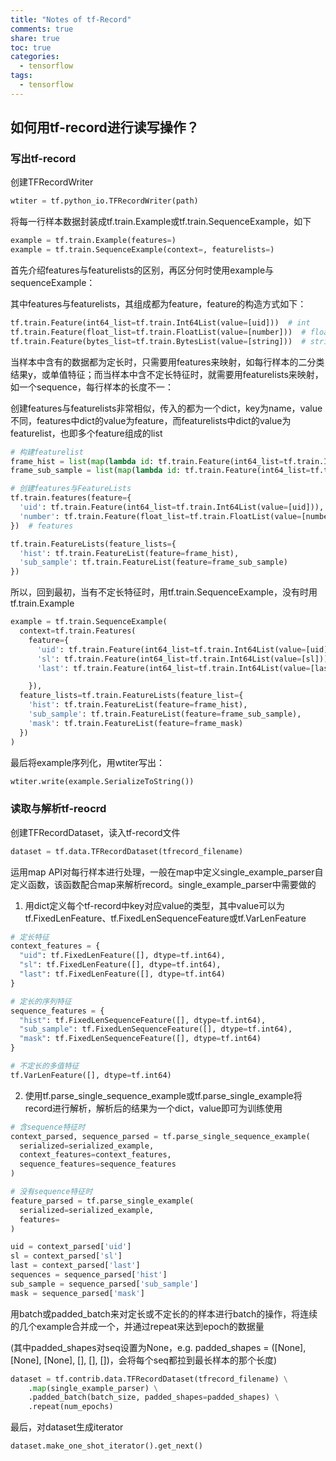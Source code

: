 ```yaml
---
title: "Notes of tf-Record"
comments: true
share: true
toc: true
categories:
  - tensorflow
tags:
  - tensorflow
---
```


## 如何用tf-record进行读写操作？

### 写出tf-record

创建TFRecordWriter

```python
wtiter = tf.python_io.TFRecordWriter(path)
```

将每一行样本数据封装成tf.train.Example或tf.train.SequenceExample，如下

```python
example = tf.train.Example(features=)
example = tf.train.SequenceExample(context=, featurelists=)
```

首先介绍features与featurelists的区别，再区分何时使用example与sequenceExample：

其中features与featurelists，其组成都为feature，feature的构造方式如下：

```python
tf.train.Feature(int64_list=tf.train.Int64List(value=[uid]))  # int
tf.train.Feature(float_list=tf.train.FloatList(value=[number]))  # float
tf.train.Feature(bytes_list=tf.train.BytesList(value=[string]))  # string
```

当样本中含有的数据都为定长时，只需要用features来映射，如每行样本的二分类结果y，或单值特征；而当样本中含不定长特征时，就需要用featurelists来映射，如一个sequence，每行样本的长度不一：

创建features与featurelists非常相似，传入的都为一个dict，key为name，value不同，features中dict的value为feature，而featurelists中dict的value为featurelist，也即多个feature组成的list

```python
# 构建featurelist
frame_hist = list(map(lambda id: tf.train.Feature(int64_list=tf.train.Int64List(value=[id])), hist))
frame_sub_sample = list(map(lambda id: tf.train.Feature(int64_list=tf.train.Int64List(value=[id])), sub_sample))
```

```python
# 创建features与FeatureLists
tf.train.features(feature={
  'uid': tf.train.Feature(int64_list=tf.train.Int64List(value=[uid])),
  'number': tf.train.Feature(float_list=tf.train.FloatList(value=[number]))
})  # features

tf.train.FeatureLists(feature_lists={
  'hist': tf.train.FeatureList(feature=frame_hist),
  'sub_sample': tf.train.FeatureList(feature=frame_sub_sample)
})
```

所以，回到最初，当有不定长特征时，用tf.train.SequenceExample，没有时用tf.train.Example

```python
example = tf.train.SequenceExample(
  context=tf.train.Features(
    feature={
      'uid': tf.train.Feature(int64_list=tf.train.Int64List(value=[uid])),
      'sl': tf.train.Feature(int64_list=tf.train.Int64List(value=[sl])),
      'last': tf.train.Feature(int64_list=tf.train.Int64List(value=[last]))

    }),
  feature_lists=tf.train.FeatureLists(feature_list={
    'hist': tf.train.FeatureList(feature=frame_hist),
    'sub_sample': tf.train.FeatureList(feature=frame_sub_sample),
    'mask': tf.train.FeatureList(feature=frame_mask)
  })
)
```

最后将example序列化，用wtiter写出：

```python
wtiter.write(example.SerializeToString())
```



### 读取与解析tf-reocrd

创建TFRecordDataset，读入tf-record文件

```python
dataset = tf.data.TFRecordDataset(tfrecord_filename)
```

运用map API对每行样本进行处理，一般在map中定义single_example_parser自定义函数，该函数配合map来解析record。single_example_parser中需要做的

1. 用dict定义每个tf-record中key对应value的类型，其中value可以为tf.FixedLenFeature、tf.FixedLenSequenceFeature或tf.VarLenFeature

```python
# 定长特征
context_features = {
  "uid": tf.FixedLenFeature([], dtype=tf.int64),
  "sl": tf.FixedLenFeature([], dtype=tf.int64),
  "last": tf.FixedLenFeature([], dtype=tf.int64)
}

# 定长的序列特征
sequence_features = {
  "hist": tf.FixedLenSequenceFeature([], dtype=tf.int64),
  "sub_sample": tf.FixedLenSequenceFeature([], dtype=tf.int64),
  "mask": tf.FixedLenSequenceFeature([], dtype=tf.int64)
}

# 不定长的多值特征
tf.VarLenFeature([], dtype=tf.int64)
```

2. 使用tf.parse_single_sequence_example或tf.parse_single_example将record进行解析，解析后的结果为一个dict，value即可为训练使用

```python
# 含sequence特征时
context_parsed, sequence_parsed = tf.parse_single_sequence_example(
  serialized=serialized_example,
  context_features=context_features,
  sequence_features=sequence_features
)

# 没有sequence特征时
feature_parsed = tf.parse_single_example(
  serialized=serialized_example,
  features=
)

uid = context_parsed['uid']
sl = context_parsed['sl']
last = context_parsed['last']
sequences = sequence_parsed['hist']
sub_sample = sequence_parsed['sub_sample']
mask = sequence_parsed['mask']
```

用batch或padded_batch来对定长或不定长的的样本进行batch的操作，将连续的几个example合并成一个，并通过repeat来达到epoch的数据量

(其中padded_shapes对seq设置为None，e.g. padded_shapes = ([None], [None], [None], [], [], [])，会将每个seq都拉到最长样本的那个长度)

```python
dataset = tf.contrib.data.TFRecordDataset(tfrecord_filename) \
    .map(single_example_parser) \
    .padded_batch(batch_size, padded_shapes=padded_shapes) \
    .repeat(num_epochs)
```

最后，对dataset生成iterator

```python
dataset.make_one_shot_iterator().get_next()
```



